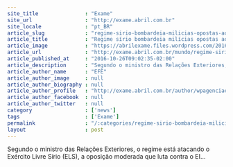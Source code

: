 ```yaml
---
site_title               : "Exame"
site_url                 : "http://exame.abril.com.br"
site_locale              : "pt_BR"
article_slug             : "regime-sirio-bombardeia-milicias-opostas-ao-ei-denuncia-turquia"
article_title            : "Regime sírio bombardeia milícias opostas ao EI, denuncia Turquia"
article_image            : "https://abrilexame.files.wordpress.com/2016/10/size_960_16_9_serie-de-ataques-na-siria-reivindicados-pelo-ei.jpg?quality=70&strip=all&w=960"
article_url              : "http://exame.abril.com.br/mundo/regime-sirio-bombardeia-milicias-opostas-ao-ei-denuncia-turquia/"
article_published_at     : "2016-10-26T09:02:35-02:00"
article_description      : "Segundo o ministro das Relações Exteriores, o regime está atacando o Exército Livre Sírio (ELS), a oposição moderada que luta contra o EI..."
article_author_name      : "EFE"
article_author_image     : null
article_author_biography : null
article_author_profile   : "http://exame.abril.com.br/author/wpagenciaefe/"
article_author_facebook  : null
article_author_twitter   : null
category                 : ['news']
tags                     : ['Exame']
permalink                : "/:categories/regime-sirio-bombardeia-milicias-opostas-ao-ei-denuncia-turquia/"
layout                   : post
---
```


Segundo o ministro das Relações Exteriores, o regime está atacando o Exército Livre Sírio (ELS), a oposição moderada que luta contra o EI...

